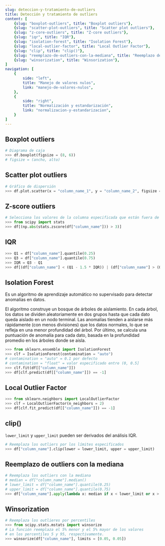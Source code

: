 ```yaml
---
slug: deteccion-y-tratamiento-de-outliers
title: Detección y tratamiento de outliers
content: [
	{slug: "boxplot-outliers", title: "Boxplot outliers"},
	{slug: "scatter-plot-outliers", title: "Scatter plot outliers"},
	{slug: "z-core-outliers", title: "Z-core outliers"},
	{slug: "iqr", title: "IQR"},
	{slug: "isolation-forest", title: "Isolation Forest"},
	{slug: "local-outlier-factor", title: "Local Outlier Factor"},
	{slug: "clip", title: "clip()"},
	{slug: "reemplazo-de-outliers-con-la-mediana", title: "Reemplazo de outliers con la mediana"},
	{slug: "winsorization", title: "Winsorization"},
]
navigation: [
	{
		side: "left",
		title: "Manejo de valores nulos",
		link: "manejo-de-valores-nulos",
	},
	{
		side: "right",
		title: "Normalización y estandarización",
		link: "normalizacion-y-estandarizacion",
	}
]
---
```


## Boxplot outliers

```python
# Diagrama de caja
>>> df.boxplot(figsize = (8, 6))
# figsize = (ancho, alto)
```

## Scatter plot outliers

```python
# Gráfico de dispersión
>>> df.plot.scatter(x = "column_name_1", y = "column_name_2", figsize = (8, 6))
```

## Z-score outliers

```python
# Selecciona los valores de la columna especificada que están fuera de los 3 estándares
>>> from scipy import stats
>>> df[(np.abs(stats.zscore(df["column_name"])) > 3)]
```

## IQR

```python
>>> Q1 = df["column_name"].quantile(0.25)
>>> Q3 = df["column_name"].quantile(0.75)
>>> IQR = Q3 - Q1
>>> df[(df["column_name"] < (Q1 - 1.5 * IQR)) | (df["column_name"] > (Q3 + 1.5 * IQR))] 
```	

## Isolation Forest

Es un algoritmo de aprendizaje automático no supervisado para detectar anomalías en datos.

El algoritmo construye un bosque de árboles de aislamiento. En cada árbol, los datos se dividen aleatoriamente en dos grupos hasta que cada dato queda aislado en un nodo terminal. Las anomalías tienden a aislarse más rápidamente (con menos divisiones) que los datos normales, lo que se refleja en una menor profundidad del árbol. Por último, se calcula una puntuación de anomalía para cada dato, basada en la profundidad promedio en los árboles donde se aisla.

```python
>>> from sklearn.ensemble import IsolationForest
>>> clf = IsolationForest(contamination = "auto")
# contamination = "auto" = 0.1 por defecto
# contamination = "float" = valor especificado entre (0, 0.5]
>>> clf.fit(df[["column_name"]])
>>> df[clf.predict(df[["column_name"]]) == -1]
```

## Local Outlier Factor

```python
>>> from sklearn.neighbors import LocalOutlierFactor
>>> clf = LocalOutlierFactor(n_neighbors = 2)
>>> df[clf.fit_predict(df[["column_name"]]) == -1]
```

## clip()

`lower_limit` y `upper_limit` pueden ser derivados del análisis IQR.

```python
# Reemplaza los outliers por los límites especificados
>>> df["column_name"].clip(lower = lower_limit, upper = upper_limit)
```

## Reemplazo de outliers con la mediana

```python
# Reemplaza los outliers con la mediana
# median = df["column_name"].median()
# lower_limit = df["column_name"].quantile(0.25)
# upper_limit = df["column_name"].quantile(0.75)
>>> df["column_name"].apply(lambda x: median if x < lower_limit or x > upper_limit else x)
```

## Winsorization

```python
# Reemplaza los outlieres por percentiles
>>> from scipy.stats.mstats import winsorize
# La función reemplaza el 5% menor y el 5% mayor de los valores
# en los percentiles 5 y 95, respectivamente.
>>> winsorize(df["column_name"], limits = [0.05, 0.05])
```